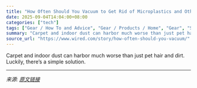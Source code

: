 ```yaml
---
title: "How Often Should You Vacuum to Get Rid of Microplastics and Other Particulates? (2025)"
date: 2025-09-04T14:04:00+08:00
categories: ["tech"]
tags: ["Gear / How To and Advice", "Gear / Products / Home", "Gear", "Shopping", "household", "environment", "how-to", "vacuum", "Vacuums", "robot vacuum", "cleaning", "plastic", "This Sucks"]
summary: "Carpet and indoor dust can harbor much worse than just pet hair and dirt. Luckily, there’s a simple solution."
source_url: "https://www.wired.com/story/how-often-should-you-vacuum/"
---
```


Carpet and indoor dust can harbor much worse than just pet hair and dirt. Luckily, there’s a simple solution.

---

*来源: [原文链接](https://www.wired.com/story/how-often-should-you-vacuum/)*
